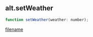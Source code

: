 ## alt.setWeather

```js
function setWeather(weather: number);
```

[filename](method_setWeather_m.md ':include')